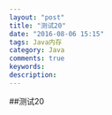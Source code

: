 ```yaml
---
layout: "post"
title: "测试20"
date: "2016-08-06 15:15"
tags: Java内存
category: Java
comments: true
keywords:
description:
---
```


##测试20

